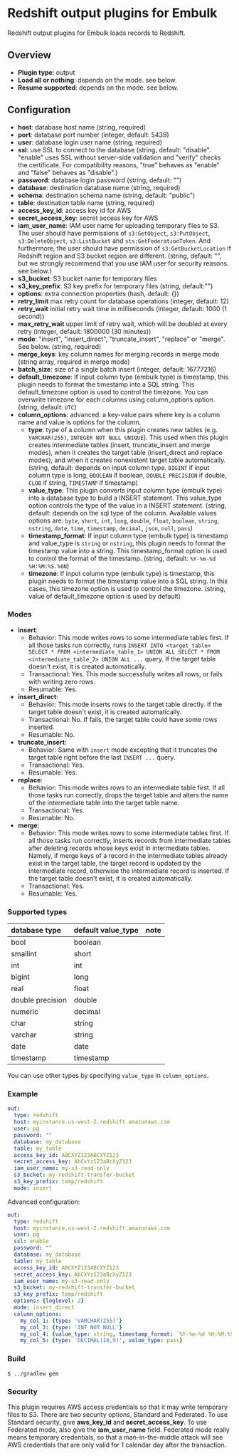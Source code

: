 # Redshift output plugins for Embulk

Redshift output plugins for Embulk loads records to Redshift.

## Overview

* **Plugin type**: output
* **Load all or nothing**: depends on the mode. see below.
* **Resume supported**: depends on the mode. see below.

## Configuration

- **host**: database host name (string, required)
- **port**: database port number (integer, default: 5439)
- **user**: database login user name (string, required)
- **ssl**: use SSL to connect to the database (string, default: "disable". "enable" uses SSL without server-side validation and "verify" checks the certificate. For compatibility reasons, "true" behaves as "enable" and "false" behaves as "disable".)
- **password**: database login password (string, default: "")
- **database**: destination database name (string, required)
- **schema**: destination schema name (string, default: "public")
- **table**: destination table name (string, required)
- **access_key_id**: access key id for AWS
- **secret_access_key**: secret access key for AWS
- **iam_user_name**: IAM user name for uploading temporary files to S3. The user should have permissions of `s3:GetObject`, `s3:PutObject`, `s3:DeleteObject`, `s3:ListBucket` and `sts:GetFederationToken`. And furthermore, the user should have permission of `s3:GetBucketLocation` if Redshift region and S3 bucket region are different. (string, default: "", but we strongly recommend that you use IAM user for security reasons. see below.)
- **s3_bucket**: S3 bucket name for temporary files
- **s3_key_prefix**: S3 key prefix for temporary files (string, default:"")
- **options**: extra connection properties (hash, default: {})
- **retry_limit** max retry count for database operations (integer, default: 12)
- **retry_wait** initial retry wait time in milliseconds (integer, default: 1000 (1 second))
- **max_retry_wait** upper limit of retry wait, which will be doubled at every retry (integer, default: 1800000 (30 minutes))
- **mode**: "insert", "insert_direct", "truncate_insert", "replace" or "merge". See below. (string, required)
- **merge_keys**: key column names for merging records in merge mode (string array, required in merge mode)
- **batch_size**: size of a single batch insert (integer, default: 16777216)
- **default_timezone**: If input column type (embulk type) is timestamp, this plugin needs to format the timestamp into a SQL string. This default_timezone option is used to control the timezone. You can overwrite timezone for each columns using column_options option. (string, default: `UTC`)
- **column_options**: advanced: a key-value pairs where key is a column name and value is options for the column.
  - **type**: type of a column when this plugin creates new tables (e.g. `VARCHAR(255)`, `INTEGER NOT NULL UNIQUE`). This used when this plugin creates intermediate tables (insert, truncate_insert and merge modes), when it creates the target table (insert_direct and replace modes), and when it creates nonexistent target table automatically. (string, default: depends on input column type. `BIGINT` if input column type is long, `BOOLEAN` if boolean, `DOUBLE PRECISION` if double, `CLOB` if string, `TIMESTAMP` if timestamp)
  - **value_type**: This plugin converts input column type (embulk type) into a database type to build a INSERT statement. This value_type option controls the type of the value in a INSERT statement. (string, default: depends on the sql type of the column. Available values options are: `byte`, `short`, `int`, `long`, `double`, `float`, `boolean`, `string`, `nstring`, `date`, `time`, `timestamp`, `decimal`, `json`, `null`, `pass`)
  - **timestamp_format**: If input column type (embulk type) is timestamp and value_type is `string` or `nstring`, this plugin needs to format the timestamp value into a string. This timestamp_format option is used to control the format of the timestamp. (string, default: `%Y-%m-%d %H:%M:%S.%6N`)
  - **timezone**: If input column type (embulk type) is timestamp, this plugin needs to format the timestamp value into a SQL string. In this cases, this timezone option is used to control the timezone. (string, value of default_timezone option is used by default)


### Modes

* **insert**:
  * Behavior: This mode writes rows to some intermediate tables first. If all those tasks run correctly, runs `INSERT INTO <target_table> SELECT * FROM <intermediate_table_1> UNION ALL SELECT * FROM <intermediate_table_2> UNION ALL ...` query. If the target table doesn't exist, it is created automatically.
  * Transactional: Yes. This mode successfully writes all rows, or fails with writing zero rows.
  * Resumable: Yes.
* **insert_direct**:
  * Behavior: This mode inserts rows to the target table directly. If the target table doesn't exist, it is created automatically.
  * Transactional: No. If fails, the target table could have some rows inserted.
  * Resumable: No.
* **truncate_insert**:
  * Behavior: Same with `insert` mode excepting that it truncates the target table right before the last `INSERT ...` query.
  * Transactional: Yes.
  * Resumable: Yes.
* **replace**:
  * Behavior: This mode writes rows to an intermediate table first. If all those tasks run correctly, drops the target table and alters the name of the intermediate table into the target table name.
  * Transactional: Yes.
  * Resumable: No.
* **merge**:
  * Behavior: This mode writes rows to some intermediate tables first. If all those tasks run correctly, inserts records from intermediate tables after deleting records whose keys exist in intermediate tables. Namely, if merge keys of a record in the intermediate tables already exist in the target table, the target record is updated by the intermediate record, otherwise the intermediate record is inserted. If the target table doesn't exist, it is created automatically.
  * Transactional: Yes.
  * Resumable: Yes.

### Supported types

|database type|default value_type|note|
|:--|:--|:--|
|bool|boolean||
|smallint|short||
|int|int||
|bigint|long||
|real|float||
|double precision|double||
|numeric|decimal||
|char|string||
|varchar|string||
|date|date||
|timestamp|timestamp||

You can use other types by specifying `value_type` in `column_options`.

### Example

```yaml
out:
  type: redshift
  host: myinstance.us-west-2.redshift.amazonaws.com
  user: pg
  password: ""
  database: my_database
  table: my_table
  access_key_id: ABCXYZ123ABCXYZ123
  secret_access_key: AbCxYz123aBcXyZ123
  iam_user_name: my-s3-read-only
  s3_bucket: my-redshift-transfer-bucket
  s3_key_prefix: temp/redshift
  mode: insert
```

Advanced configuration:

```yaml
out:
  type: redshift
  host: myinstance.us-west-2.redshift.amazonaws.com
  user: pg
  ssl: enable
  password: ""
  database: my_database
  table: my_table
  access_key_id: ABCXYZ123ABCXYZ123
  secret_access_key: AbCxYz123aBcXyZ123
  iam_user_name: my-s3-read-only
  s3_bucket: my-redshift-transfer-bucket
  s3_key_prefix: temp/redshift
  options: {loglevel: 2}
  mode: insert_direct
  column_options:
    my_col_1: {type: 'VARCHAR(255)'}
    my_col_3: {type: 'INT NOT NULL'}
    my_col_4: {value_type: string, timestamp_format: `%Y-%m-%d %H:%M:%S %z`, timezone: '-0700'}
    my_col_5: {type: 'DECIMAL(18,9)', value_type: pass}
```

### Build

```
$ ../gradlew gem
```

### Security
This plugin requires AWS access credentials so that it may write temporary files to S3. There are two security options, Standard and Federated.
To use Standard security, give **aws_key_id** and **secret_access_key**. To use Federated mode, also give the **iam_user_name** field.
Federated mode really means temporary credentials, so that a man-in-the-middle attack will see AWS credentials that are only valid for 1 calendar day after the transaction.
